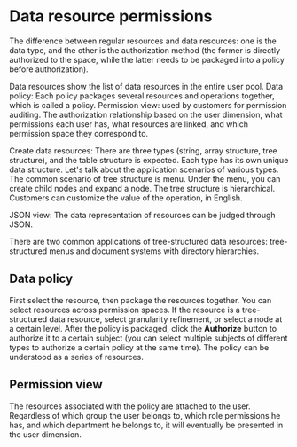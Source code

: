 # Data resource permissions

<LastUpdated/>

The difference between regular resources and data resources: one is the data type, and the other is the authorization method (the former is directly authorized to the space, while the latter needs to be packaged into a policy before authorization).

Data resources show the list of data resources in the entire user pool.
Data policy: Each policy packages several resources and operations together, which is called a policy.
Permission view: used by customers for permission auditing. The authorization relationship based on the user dimension, what permissions each user has, what resources are linked, and which permission space they correspond to.

Create data resources: There are three types (string, array structure, tree structure), and the table structure is expected. Each type has its own unique data structure. Let's talk about the application scenarios of various types. The common scenario of tree structure is menu.
Under the menu, you can create child nodes and expand a node.
The tree structure is hierarchical. Customers can customize the value of the operation, in English.

JSON view: The data representation of resources can be judged through JSON.

There are two common applications of tree-structured data resources: tree-structured menus and document systems with directory hierarchies.

## Data policy

First select the resource, then package the resources together. You can select resources across permission spaces. If the resource is a tree-structured data resource, select granularity refinement, or select a node at a certain level.
After the policy is packaged, click the **Authorize** button to authorize it to a certain subject (you can select multiple subjects of different types to authorize a certain policy at the same time). The policy can be understood as a series of resources.

## Permission view

The resources associated with the policy are attached to the user. Regardless of which group the user belongs to, which role permissions he has, and which department he belongs to, it will eventually be presented in the user dimension.